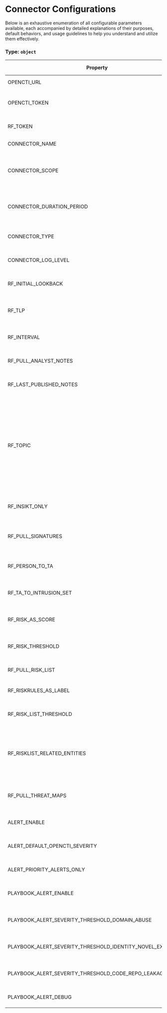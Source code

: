 # Connector Configurations

Below is an exhaustive enumeration of all configurable parameters available, each accompanied by detailed explanations of their purposes, default behaviors, and usage guidelines to help you understand and utilize them effectively.

### Type: `object`

| Property | Type | Required | Possible values | Default | Description |
| -------- | ---- | -------- | --------------- | ------- | ----------- |
| OPENCTI_URL | `string` | ✅ | Format: [`uri`](https://json-schema.org/understanding-json-schema/reference/string#built-in-formats) |  | The OpenCTI platform URL. |
| OPENCTI_TOKEN | `string` | ✅ | string |  | The token of the user who represents the connector in the OpenCTI platform. |
| RF_TOKEN | `string` | ✅ | string |  | Recorded Future API token for authentication. |
| CONNECTOR_NAME | `string` |  | string | `"Recorded Future"` | Name of the connector. |
| CONNECTOR_SCOPE | `array` |  | string | `["ipv4-addr", "ipv6-addr", "vulnerability", "domain", "url", "file-sha256", "file-md5", "file-sha1"]` | The scope or type of data the connector is importing, either a MIME type or Stix Object (for information only). |
| CONNECTOR_DURATION_PERIOD | `string` |  | string | `"PT1H"` | ISO8601 Duration format starting with 'P' for Period (e.g., 'PT24H' for 24 hours). |
| CONNECTOR_TYPE | `string` |  | string | `"EXTERNAL_IMPORT"` | Should always be set to EXTERNAL_IMPORT for this connector. |
| CONNECTOR_LOG_LEVEL | `string` |  | `debug` `info` `warn` `warning` `error` | `"error"` | Determines the verbosity of the logs. |
| RF_INITIAL_LOOKBACK | `integer` |  | `0 < x ` | `240` | Initial lookback period in hours when first running the connector. |
| RF_TLP | `string` |  | `white` `green` `amber` `red` | `"red"` | Default Traffic Light Protocol (TLP) marking for imported data. |
| RF_INTERVAL | `integer` |  | `0 < x ` | `1` | Polling interval in hours for fetching Recorded Future data. |
| RF_PULL_ANALYST_NOTES | `boolean` |  | boolean | `true` | Whether to import Recorded Future analyst notes. |
| RF_LAST_PUBLISHED_NOTES | `integer` |  | `0 < x ` | `24` | Time window in hours for fetching recently published analyst notes. |
| RF_TOPIC | `array` |  | string | `null` | Comma-separated list of topic IDs to filter analyst notes. Examples: VTrvnW (Yara Rule), g1KBGl (Sigma Rule), ZjnoP0 (Snort Rule), aDKkpk (TTP Instance), TXSFt5 (Validated Intelligence Event), UrMRnT (Informational), TXSFt3 (Threat Lead). |
| RF_INSIKT_ONLY | `boolean` |  | boolean | `true` | Whether to import only Insikt notes (Recorded Future's analyst reports). |
| RF_PULL_SIGNATURES | `boolean` |  | boolean | `false` | Whether to import detection signatures (Yara/Snort/Sigma rules) from analyst notes. |
| RF_PERSON_TO_TA | `boolean` |  | boolean | `false` | Whether to convert Person entities to Threat Actor entities. |
| RF_TA_TO_INTRUSION_SET | `boolean` |  | boolean | `false` | Whether to convert Threat Actor entities to Intrusion Set entities. |
| RF_RISK_AS_SCORE | `boolean` |  | boolean | `true` | Whether to import risk scores as confidence scores in OpenCTI. |
| RF_RISK_THRESHOLD | `integer` |  | `0 < x ` | `60` | Minimum risk score threshold (0-100) for importing entities. |
| RF_PULL_RISK_LIST | `boolean` |  | boolean | `false` | Whether to import Recorded Future risk lists. |
| RF_RISKRULES_AS_LABEL | `boolean` |  | boolean | `false` | Whether to import risk rules as labels in OpenCTI. |
| RF_RISK_LIST_THRESHOLD | `integer` |  | `0 < x ` | `70` | Minimum risk score threshold (0-100) for importing risk list entities. |
| RF_RISKLIST_RELATED_ENTITIES | `array` |  | string | `null` | Comma-separated list of entity types to import from risk lists. Available choices: Malware, Hash, URL, Threat Actor, MitreAttackIdentifier. |
| RF_PULL_THREAT_MAPS | `boolean` |  | boolean | `false` | Whether to import Threat Actors and Malware from Recorded Future threat maps. |
| ALERT_ENABLE | `boolean` |  | boolean | `false` | Whether to enable fetching Recorded Future alerts. |
| ALERT_DEFAULT_OPENCTI_SEVERITY | `string` |  | `low` `medium` `high` `critical` | `"low"` | Default severity level for alerts imported into OpenCTI. |
| ALERT_PRIORITY_ALERTS_ONLY | `boolean` |  | boolean | `false` | Whether to import only high-priority alerts. |
| PLAYBOOK_ALERT_ENABLE | `boolean` |  | boolean | `false` | Whether to enable fetching Recorded Future playbook alerts. |
| PLAYBOOK_ALERT_SEVERITY_THRESHOLD_DOMAIN_ABUSE | `string` |  | `Informational` `Low` `Medium` `High` `Critical` | `"Informational"` | Minimum severity threshold for domain abuse playbook alerts. |
| PLAYBOOK_ALERT_SEVERITY_THRESHOLD_IDENTITY_NOVEL_EXPOSURES | `string` |  | `Informational` `Low` `Medium` `High` `Critical` | `"Informational"` | Minimum severity threshold for identity novel exposures playbook alerts. |
| PLAYBOOK_ALERT_SEVERITY_THRESHOLD_CODE_REPO_LEAKAGE | `string` |  | `Informational` `Low` `Medium` `High` `Critical` | `"Informational"` | Minimum severity threshold for code repository leakage playbook alerts. |
| PLAYBOOK_ALERT_DEBUG | `boolean` |  | boolean | `false` | Whether to enable debug logging for playbook alerts. |
